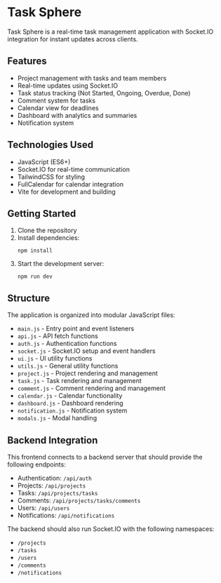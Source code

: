 # Task Sphere

Task Sphere is a real-time task management application with Socket.IO integration for instant updates across clients.

## Features

- Project management with tasks and team members
- Real-time updates using Socket.IO
- Task status tracking (Not Started, Ongoing, Overdue, Done)
- Comment system for tasks
- Calendar view for deadlines
- Dashboard with analytics and summaries
- Notification system

## Technologies Used

- JavaScript (ES6+)
- Socket.IO for real-time communication
- TailwindCSS for styling
- FullCalendar for calendar integration
- Vite for development and building

## Getting Started

1. Clone the repository
2. Install dependencies:
   ```
   npm install
   ```
3. Start the development server:
   ```
   npm run dev
   ```

## Structure

The application is organized into modular JavaScript files:

- `main.js` - Entry point and event listeners
- `api.js` - API fetch functions
- `auth.js` - Authentication functions
- `socket.js` - Socket.IO setup and event handlers
- `ui.js` - UI utility functions
- `utils.js` - General utility functions
- `project.js` - Project rendering and management
- `task.js` - Task rendering and management
- `comment.js` - Comment rendering and management
- `calendar.js` - Calendar functionality
- `dashboard.js` - Dashboard rendering
- `notification.js` - Notification system
- `modals.js` - Modal handling

## Backend Integration

This frontend connects to a backend server that should provide the following endpoints:

- Authentication: `/api/auth`
- Projects: `/api/projects`
- Tasks: `/api/projects/tasks`
- Comments: `/api/projects/tasks/comments`
- Users: `/api/users`
- Notifications: `/api/notifications`

The backend should also run Socket.IO with the following namespaces:
- `/projects`
- `/tasks`
- `/users`
- `/comments`
- `/notifications` 